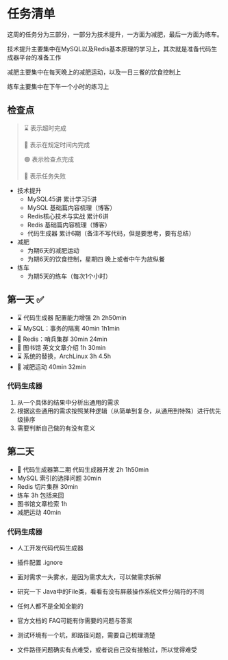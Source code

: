 # 任务清单

这周的任务分为三部分，一部分为技术提升，一方面为减肥，最后一方面为练车。

技术提升主要集中在MySQL以及Redis基本原理的学习上，其次就是准备代码生成器平台的准备工作

减肥主要集中在每天晚上的减肥运动，以及一日三餐的饮食控制上

练车主要集中在下午一个小时的练习上

## 检查点

> ⌛️ 表示超时完成
>
> 🍻 表示在规定时间内完成
>
> 🟢 表示检查点完成
>
> 🔴 表示任务失败

- 技术提升
  - MySQL45讲 累计学习5讲
  - MySQL 基础篇内容梳理（博客）
  - Redis核心技术与实战 累计6讲
  - Redis 基础篇内容梳理（博客）
  - 代码生成器 累计6期（备注不写代码，但是要思考，要有总结）
- 减肥
  - 为期6天的减肥运动
  - 为期6天的饮食控制，星期四 晚上或者中午为放纵餐
- 练车
  - 为期5天的练车（每次1个小时）

## 第一天 ✅

- ⌛️ 代码生成器 配置能力增强 2h 2h50min
- ⌛️ MySQL：事务的隔离 40min  1h1min 
- 🍻 Redis：哨兵集群 30min 24min
- 🍻 图书馆 英文文章介绍 1h 30min
- ⌛️ 系统的替换，ArchLinux 3h  4.5h
- 🍻  减肥运动 40min 32min

### 代码生成器

1. 从一个具体的结果中分析出通用的需求
2. 根据这些通用的需求按照某种逻辑（从简单到复杂，从通用到特殊）进行优先级排序
3. 需要判断自己做的有没有意义

## 第二天

- 🍻 代码生成器第二期 代码生成器开发 2h 1h50min
- MySQL 索引的选择问题 30min
- Redis 切片集群 30min
- 练车 3h 包括来回
- 图书馆文章检索 1h
- 减肥运动 40min

### 代码生成器

- 人工开发代码代码生成器

- 插件配置 .ignore
- 面对需求一头雾水，是因为需求太大，可以做需求拆解
- 研究一下 Java中的File类，看看有没有屏蔽操作系统文件分隔符的不同
- 任何人都不是全知全能的
- 官方文档的 FAQ可能有你需要的问题与答案
- 测试环境有一个坑，即路径问题，需要自己梳理清楚
- 文件路径问题确实有点难受，或者说自己没有接触过，所以觉得难受











